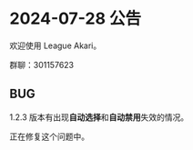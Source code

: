 # 2024-07-28 公告

欢迎使用 League Akari。

群聊：301157623

## BUG

1.2.3 版本有出现**自动选择**和**自动禁用**失效的情况。

正在修复这个问题中。
